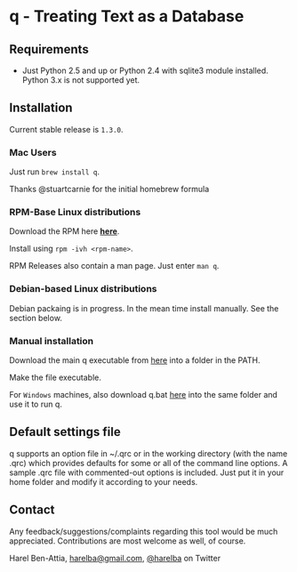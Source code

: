 # q - Treating Text as a Database 

## Requirements
* Just Python 2.5 and up or Python 2.4 with sqlite3 module installed. Python 3.x is not supported yet.

## Installation
Current stable release is `1.3.0`.

### Mac Users
Just run `brew install q`. 

Thanks @stuartcarnie for the initial homebrew formula

### RPM-Base Linux distributions
Download the RPM here **[here](https://github.com/harelba/packages-for-q/raw/master/rpms/q-1.3.0-1.noarch.rpm)**. 

Install using `rpm -ivh <rpm-name>`.

RPM Releases also contain a man page. Just enter `man q`.

### Debian-based Linux distributions
Debian packaing is in progress. In the mean time install manually. See the section below.

### Manual installation

Download the main q executable from [here](https://raw.github.com/harelba/q/1.3.0/q) into a folder in the PATH.

Make the file executable.

For `Windows` machines, also download q.bat [here](https://raw.github.com/harelba/q/1.3.0/q.bat) into the same folder and use it to run q.

## Default settings file
q supports an option file in ~/.qrc or in the working directory (with the name .qrc) which provides defaults for some or all of the command line options. A sample .qrc file with commented-out options is included. Just put it in your home folder and modify it according to your needs.

## Contact
Any feedback/suggestions/complaints regarding this tool would be much appreciated. Contributions are most welcome as well, of course.

Harel Ben-Attia, harelba@gmail.com, [@harelba](https://twitter.com/harelba) on Twitter

